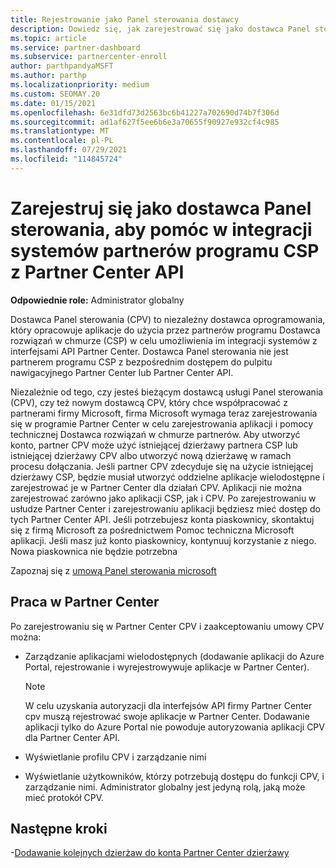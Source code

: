 ```yaml
---
title: Rejestrowanie jako Panel sterowania dostawcy
description: Dowiedz się, jak zarejestrować się jako dostawca Panel sterowania (CPV) w u Partner Center, aby lepiej zintegrować systemy partnerskie programu CSP z Partner Center API.
ms.topic: article
ms.service: partner-dashboard
ms.subservice: partnercenter-enroll
author: parthpandyaMSFT
ms.author: parthp
ms.localizationpriority: medium
ms.custom: SEOMAY.20
ms.date: 01/15/2021
ms.openlocfilehash: 6e31dfd73d2563bc6b41227a702690d74b7f306d
ms.sourcegitcommit: ad1af627f5ee6b6e3a70655f90927e932cf4c985
ms.translationtype: MT
ms.contentlocale: pl-PL
ms.lasthandoff: 07/29/2021
ms.locfileid: "114845724"
---
```

# <a name="enroll-as-a-control-panel-vendor-to-help-integrate-csp-partner-systems-with-partner-center-apis"></a>Zarejestruj się jako dostawca Panel sterowania, aby pomóc w integracji systemów partnerów programu CSP z Partner Center API


**Odpowiednie role:** Administrator globalny

Dostawca Panel sterowania (CPV) to niezależny dostawca oprogramowania, który opracowuje aplikacje do użycia przez partnerów programu Dostawca rozwiązań w chmurze (CSP) w celu umożliwienia im integracji systemów z interfejsami API Partner Center. Dostawca Panel sterowania nie jest partnerem programu CSP z bezpośrednim dostępem do pulpitu nawigacyjnego Partner Center lub Partner Center API.

Niezależnie od tego, czy jesteś bieżącym dostawcą usługi Panel sterowania (CPV), czy też nowym dostawcą CPV, który chce współpracować z partnerami firmy Microsoft, firma Microsoft wymaga teraz zarejestrowania się w programie Partner Center w celu zarejestrowania aplikacji i pomocy technicznej Dostawca rozwiązań w chmurze partnerów. Aby utworzyć konto, partner CPV może użyć istniejącej dzierżawy partnera CSP lub istniejącej dzierżawy CPV albo utworzyć nową dzierżawę w ramach procesu dołączania. Jeśli partner CPV zdecyduje się na użycie istniejącej dzierżawy CSP, będzie musiał utworzyć oddzielne aplikacje wielodostępne i zarejestrować je w Partner Center dla działań CPV. Aplikacji nie można zarejestrować zarówno jako aplikacji CSP, jak i CPV. Po zarejestrowaniu w usłudze Partner Center i zarejestrowaniu aplikacji będziesz mieć dostęp do tych Partner Center API.  Jeśli potrzebujesz konta piaskownicy, skontaktuj się z firmą Microsoft za pośrednictwem Pomoc techniczna Microsoft aplikacji. Jeśli masz już konto piaskownicy, kontynuuj korzystanie z niego. Nowa piaskownica nie będzie potrzebna

Zapoznaj się z [umową Panel sterowania microsoft](https://go.microsoft.com/fwlink/?linkid=2055198)


## <a name="working-in-partner-center"></a>Praca w Partner Center

Po zarejestrowaniu się w Partner Center CPV i zaakceptowaniu umowy CPV można:

- Zarządzanie aplikacjami wielodostępnych (dodawanie aplikacji do Azure Portal, rejestrowanie i wyrejestrowywuje aplikacje w Partner Center).

    >[!Note] 
    >W celu uzyskania autoryzacji dla interfejsów API firmy Partner Center cpv muszą rejestrować swoje aplikacje w Partner Center. Dodawanie aplikacji tylko do Azure Portal nie powoduje autoryzowania aplikacji CPV dla Partner Center API. 

- Wyświetlanie profilu CPV i zarządzanie nimi 

- Wyświetlanie użytkowników, którzy potrzebują dostępu do funkcji CPV, i zarządzanie nimi. Administrator globalny jest jedyną rolą, jaką może mieć protokół CPV.

## <a name="next-steps"></a>Następne kroki

-[Dodawanie kolejnych dzierżaw do konta Partner Center dzierżawy](multi-tenant-account.md)